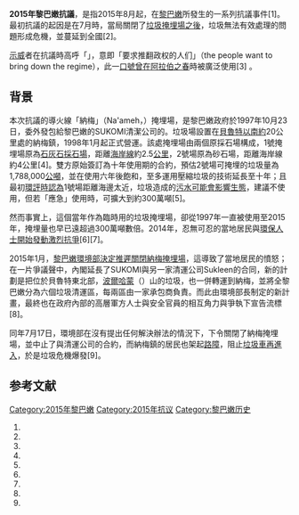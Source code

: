 **2015年黎巴嫩抗議**，是指2015年8月起，在[黎巴嫩](../Page/黎巴嫩.md "wikilink")所發生的一系列抗議事件\[1\]。最初抗議的起因是在7月時，當局關閉了[垃圾掩埋場之後](https://zh.wikipedia.org/wiki/垃圾掩埋場 "wikilink")，垃圾無法有效處理的問題形成危機，並蔓延到全國\[2\]。

[示威](../Page/示威.md "wikilink")者在抗議時高呼「」，意即「要求推翻政权的人们」（the people want to bring down the regime），此一[口號曾在](https://zh.wikipedia.org/wiki/口號 "wikilink")[阿拉伯之春](../Page/阿拉伯之春.md "wikilink")時被廣泛使用\[3\] 。

## 背景

本次抗議的導火線「納梅」（Na'ameh，）掩埋場，是黎巴嫩政府於1997年10月23日，委外發包給黎巴嫩的SUKOMI清潔公司的。垃圾場設置在[貝魯特以南約](https://zh.wikipedia.org/wiki/貝魯特 "wikilink")20公里處的納梅鎮，1998年1月起正式營運。該處掩埋場由兩個原採石場構成，1號掩埋場原為[石灰石採石場](https://zh.wikipedia.org/wiki/石灰石 "wikilink")，距離[海岸線](../Page/海岸線.md "wikilink")約2.5[公里](../Page/公里.md "wikilink")，2號場原為砂石場，距離海岸線約4公里\[4\]。雙方原始簽訂為十年使用期的合約，預估2號場可掩埋的垃圾量為1,788,000[公噸](../Page/公噸.md "wikilink")，並在使用六年後飽和，至多運用壓縮垃圾的技術延長至十年；且最初[環評時認為](https://zh.wikipedia.org/wiki/環評 "wikilink")1號場距離海邊太近，垃圾造成的[污水可能會影響生態](https://zh.wikipedia.org/wiki/污水 "wikilink")，建議不使用，但若「應急」使用時，可擴大到約300萬噸\[5\]。

然而事實上，這個當年作為臨時用的垃圾掩埋場，卻從1997年一直被使用至2015年，掩埋量也早已遠超過300萬噸數倍。2014年，忍無可忍的當地居民與[環保人士開始發動激烈抗爭](https://zh.wikipedia.org/wiki/環保 "wikilink")\[6\]\[7\]。

2015年1月，[黎巴嫩環境部決定推遲關閉納梅掩埋場](https://zh.wikipedia.org/wiki/黎巴嫩環境部 "wikilink")，這導致了當地居民的憤怒；在一片爭議聲中，內閣延長了SUKOMI與另一家清運公司Sukleen的合同，新的計劃是把位於貝魯特東北部，[波爾哈蒙](https://zh.wikipedia.org/wiki/波爾哈蒙 "wikilink")（）山的垃圾，也一併轉運到納梅，並將全黎巴嫩分為六個垃圾清運區，每兩區由一家承包商負責。而此由環境部長制定的新計畫，最終也在政府內部的高層軍方人士與安全官員的相互角力與爭執下宣告流標\[8\]。

同年7月17日，環境部在沒有提出任何解決辦法的情況下，下令關閉了納梅掩埋場，並中止了與清運公司的合約，而納梅鎮的居民也架起[路障](../Page/路障.md "wikilink")，阻止[垃圾車再進入](https://zh.wikipedia.org/wiki/垃圾車 "wikilink")，於是垃圾危機爆發\[9\]。

## 参考文献

[Category:2015年黎巴嫩](https://zh.wikipedia.org/wiki/Category:2015年黎巴嫩 "wikilink") [Category:2015年抗议](https://zh.wikipedia.org/wiki/Category:2015年抗议 "wikilink") [Category:黎巴嫩历史](https://zh.wikipedia.org/wiki/Category:黎巴嫩历史 "wikilink")

1.

2.

3.

4.

5.
6.

7.

8.

9.